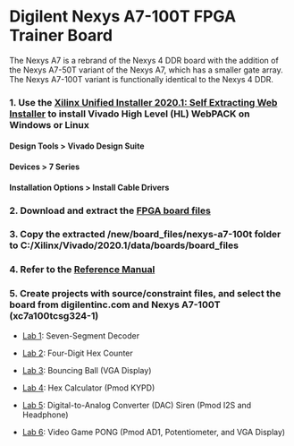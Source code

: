 # Digilent Nexys A7-100T FPGA Trainer Board

The Nexys A7 is a rebrand of the Nexys 4 DDR board with the addition of the Nexys A7-50T variant of the
Nexys A7, which has a smaller gate array. The Nexys A7-100T variant is functionally identical to the Nexys 4 DDR.

### 1. Use the [Xilinx Unified Installer 2020.1: Self Extracting Web Installer](https://www.xilinx.com/support/download.html) to install Vivado High Level (HL) WebPACK on Windows or Linux

#### Design Tools > Vivado Design Suite

#### Devices > 7 Series

#### Installation Options > Install Cable Drivers

### 2. Download and extract the [FPGA board files](https://github.com/Digilent/vivado-boards/archive/master.zip)

### 3. Copy the extracted /new/board_files/nexys-a7-100t folder to C:/Xilinx/Vivado/2020.1/data/boards/board_files

### 4. Refer to the [Reference Manual](https://reference.digilentinc.com/reference/programmable-logic/nexys-a7/start)

### 5. Create projects with source/constraint files, and select the board from digilentinc.com and Nexys A7-100T (xc7a100tcsg324-1)

* [Lab 1](https://github.com/kevinwlu/dsd/tree/master/Nexys-A7/Lab-1): Seven-Segment Decoder

* [Lab 2](https://github.com/kevinwlu/dsd/tree/master/Nexys-A7/Lab-2): Four-Digit Hex Counter

* [Lab 3](https://github.com/kevinwlu/dsd/tree/master/Nexys-A7/Lab-3): Bouncing Ball (VGA Display)

* [Lab 4](https://github.com/kevinwlu/dsd/tree/master/Nexys-A7/Lab-4): Hex Calculator (Pmod KYPD)

* [Lab 5](https://github.com/kevinwlu/dsd/tree/master/Nexys-A7/Lab-5): Digital-to-Analog Converter (DAC) Siren 
(Pmod I2S and Headphone)

* [Lab 6](https://github.com/kevinwlu/dsd/tree/master/Nexys-A7/Lab-6): Video Game PONG (Pmod AD1, Potentiometer, 
and VGA Display)
